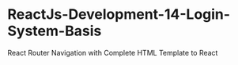# ReactJs-Development-14-Login-System-Basis
React Router Navigation with Complete HTML Template to React
